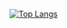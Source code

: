 
[![Top Langs](https://github-readme-stats.vercel.app/api/top-langs/?username=cristiandiiorio&langs_count=5&layout=compact&theme=dark)](https://github.com/anuraghazra/github-readme-stats)
